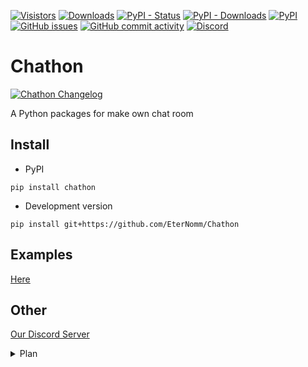 [![Visistors](https://visitor-badge.glitch.me/badge?page_id=EterNomm.Chathon)](https://github.com/EterNomm/Chathon)
[![Downloads](https://static.pepy.tech/personalized-badge/chathon?period=total&units=international_system&left_color=grey&right_color=brightgreen&left_text=Total%20Downloads)](https://pepy.tech/project/chathon)
[![PyPI - Status](https://img.shields.io/pypi/status/chathon?label=Status&logo=python&logoColor=blue)](https://pypi.org/project/chathon)
[![PyPI - Downloads](https://img.shields.io/pypi/dm/Chathon?label=PyPI%20Downloads&logo=pypi)](https://pypi.org/project/chathon)
[![PyPI](https://img.shields.io/pypi/v/chathon?label=PyPI%20Version&logo=pypi)](https://pypi.org/project/chathon)
[![GitHub issues](https://img.shields.io/github/issues/EterNomm/Chathon?label=Issues&logo=github)](https://github.com/EterNomm/Chathon/issues)
[![GitHub commit activity](https://img.shields.io/github/commit-activity/y/EterNomm/Chathon?label=Commit%20Activity&logo=github)](https://github.com/EterNomm/Chathon/commits/main)
[![Discord](https://img.shields.io/discord/887650006977347594?color=blue&label=EterNomm&logo=discord&logoColor=blue)](https://discord.com/invite/qpT2AeYZRN)

# Chathon
[![Chathon Changelog](https://img.shields.io/badge/Chathon-Changelog-informational?style=for-the-badge&logo=github)](https://gist.github.com/LyQuid12/a3b1447175d1f2f67d698d3a4e197dcd)

A Python packages for make own chat room

## Install
- PyPI
```
pip install chathon
```
- Development version
```
pip install git+https://github.com/EterNomm/Chathon
```

## Examples
[Here](https://github.com/EterNomm/Chathon/tree/main/examples)


## Other
[Our Discord Server](https://discord.gg/qpT2AeYZRN)

<details>
    <summary>Plan</summary>
    <br>
    <ul>
        <li>Adding Colors</li>
        <li>Bot can respond to users without prefix</li>
        <p>Example : user say "hello", then bot will respond "hi"</p>
    </ul>
</details>
